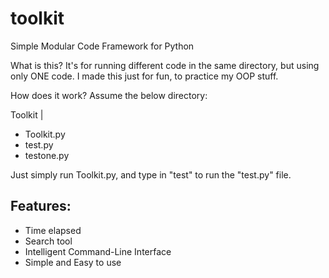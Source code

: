 # toolkit
Simple Modular Code Framework for Python

What is this?
It's for running different code in the same directory, but using only ONE code.
I made this just for fun, to practice my OOP stuff.

How does it work?
Assume the below directory:

Toolkit
|
- Toolkit.py
- test.py
- testone.py

Just simply run Toolkit.py, and type in "test" to run the "test.py" file.

## Features:
- Time elapsed
- Search tool
- Intelligent Command-Line Interface
- Simple and Easy to use
